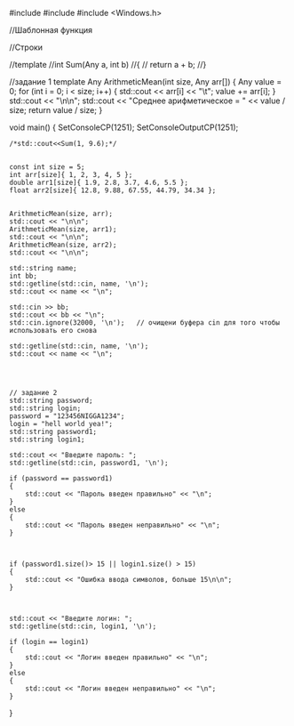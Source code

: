 #include <iostream>
#include <string>
#include <Windows.h>

//Шаблонная функция

//Строки


//template <typename Any>
//int Sum(Any a, int b)
//{
//	return a + b;
//}


//задание 1
template <typename Any>
Any ArithmeticMean(int size, Any arr[])
{
	Any value = 0;
	for (int i = 0; i < size; i++)
	{
		std::cout << arr[i] << "\t";
		value += arr[i];
	}
	std::cout << "\n\n";
	std::cout << "Среднее арифметическое = " << value / size;
	return value / size;
}


void main()
{
	SetConsoleCP(1251);
	SetConsoleOutputCP(1251);

	/*std::cout<<Sum(1, 9.6);*/


	const int size = 5;
	int arr[size]{ 1, 2, 3, 4, 5 };
	double arr1[size]{ 1.9, 2.8, 3.7, 4.6, 5.5 };
	float arr2[size]{ 12.8, 9.88, 67.55, 44.79, 34.34 };


	ArithmeticMean(size, arr);
	std::cout << "\n\n";
	ArithmeticMean(size, arr1);
	std::cout << "\n\n";
	ArithmeticMean(size, arr2);
	std::cout << "\n\n";

	std::string name;
	int bb;
	std::getline(std::cin, name, '\n');
	std::cout << name << "\n";

	std::cin >> bb;
	std::cout << bb << "\n";
	std::cin.ignore(32000, '\n');	// очищени буфера cin для того чтобы использовать его снова

	std::getline(std::cin, name, '\n');
	std::cout << name << "\n";




	// задание 2
	std::string password;
	std::string login;
	password = "123456NIGGA1234";
	login = "hell world yea!";
	std::string password1;
	std::string login1;

	std::cout << "Введите пароль: ";
	std::getline(std::cin, password1, '\n');

	if (password == password1)
	{
		std::cout << "Пароль введен правильно" << "\n";
	}
	else
	{
		std::cout << "Пароль введен неправильно" << "\n";
	}



	if (password1.size()> 15 || login1.size() > 15)
	{
		std::cout << "Ошибка ввода символов, больше 15\n\n";
	}



	std::cout << "Введите логин: ";
	std::getline(std::cin, login1, '\n');

	if (login == login1)
	{
		std::cout << "Логин введен правильно" << "\n";
	}
	else
	{
		std::cout << "Логин введен неправильно" << "\n";
	}
}
